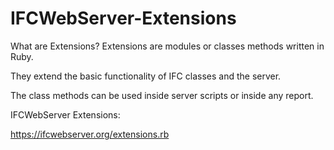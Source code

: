 IFCWebServer-Extensions
=======================
What are Extensions?
Extensions are modules or classes methods written in Ruby.

They extend the basic functionality of IFC classes and the server.

The class methods can be used inside server scripts or inside any report.

IFCWebServer Extensions: 

https://ifcwebserver.org/extensions.rb

